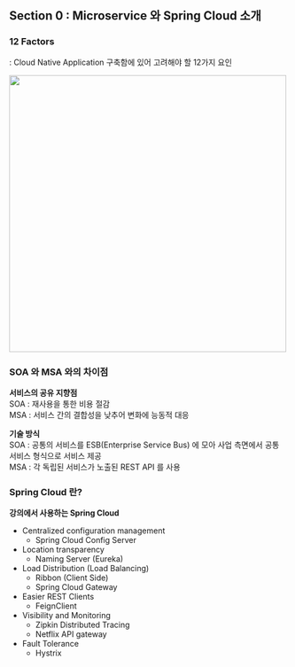 ## Section 0 : Microservice 와 Spring Cloud 소개

### 12 Factors
: Cloud Native Application 구축함에 있어 고려해야 할 12가지 요인

<img src="/blob/master/img/1.png" width="500px;">

### SOA 와 MSA 와의 차이점

**서비스의 공유 지향점**</br>
SOA : 재사용을 통한 비용 절감</br>
MSA : 서비스 간의 결합성을 낮추어 변화에 능동적 대응

**기술 방식**</br>
SOA : 공통의 서비스를 ESB(Enterprise Service Bus) 에 모아 사업 측면에서 공통 서비스 형식으로 서비스 제공</br>
MSA : 각 독립된 서비스가 노출된 REST API 를 사용

### Spring Cloud 란?

**강의에서 사용하는 Spring Cloud**

- Centralized configuration management
    - Spring Cloud Config Server
- Location transparency
    - Naming Server (Eureka)
- Load Distribution (Load Balancing)
    - Ribbon (Client Side)
    - Spring Cloud Gateway
- Easier REST Clients
    - FeignClient
- Visibility and Monitoring
    - Zipkin Distributed Tracing
    - Netflix API gateway
- Fault Tolerance
    - Hystrix
